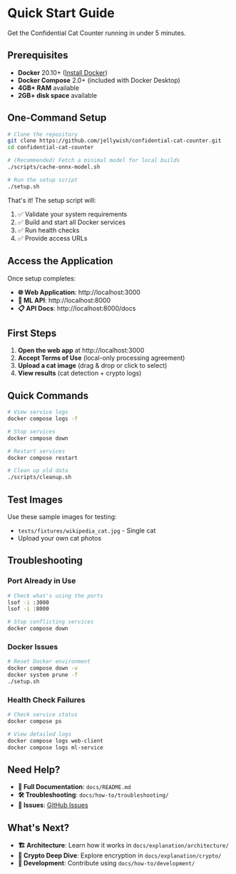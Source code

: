 # Quick Start Guide

Get the Confidential Cat Counter running in under 5 minutes.

## Prerequisites

- **Docker** 20.10+ ([Install Docker](https://docs.docker.com/get-docker/))
- **Docker Compose** 2.0+ (included with Docker Desktop)
- **4GB+ RAM** available
- **2GB+ disk space** available

## One-Command Setup

```bash
# Clone the repository
git clone https://github.com/jellywish/confidential-cat-counter.git
cd confidential-cat-counter

# (Recommended) Fetch a minimal model for local builds
./scripts/cache-onnx-model.sh

# Run the setup script
./setup.sh
```

That's it! The setup script will:
1. ✅ Validate your system requirements
2. ✅ Build and start all Docker services
3. ✅ Run health checks
4. ✅ Provide access URLs

## Access the Application

Once setup completes:

- **🌐 Web Application**: http://localhost:3000
- **🤖 ML API**: http://localhost:8000
- **📋 API Docs**: http://localhost:8000/docs

## First Steps

1. **Open the web app** at http://localhost:3000
2. **Accept Terms of Use** (local-only processing agreement)
3. **Upload a cat image** (drag & drop or click to select)
4. **View results** (cat detection + crypto logs)

## Quick Commands

```bash
# View service logs
docker compose logs -f

# Stop services
docker compose down

# Restart services
docker compose restart

# Clean up old data
./scripts/cleanup.sh
```

## Test Images

Use these sample images for testing:
- `tests/fixtures/wikipedia_cat.jpg` - Single cat
- Upload your own cat photos

## Troubleshooting

### Port Already in Use
```bash
# Check what's using the ports
lsof -i :3000
lsof -i :8000

# Stop conflicting services
docker compose down
```

### Docker Issues
```bash
# Reset Docker environment
docker compose down -v
docker system prune -f
./setup.sh
```

### Health Check Failures
```bash
# Check service status
docker compose ps

# View detailed logs
docker compose logs web-client
docker compose logs ml-service
```

## Need Help?

- **📖 Full Documentation**: `docs/README.md`
- **🛠️ Troubleshooting**: `docs/how-to/troubleshooting/`
- **🐛 Issues**: [GitHub Issues](https://github.com/jellywish/confidential-cat-counter/issues)

## What's Next?

- **🏗️ Architecture**: Learn how it works in `docs/explanation/architecture/`
- **🔐 Crypto Deep Dive**: Explore encryption in `docs/explanation/crypto/`
- **🚀 Development**: Contribute using `docs/how-to/development/`
